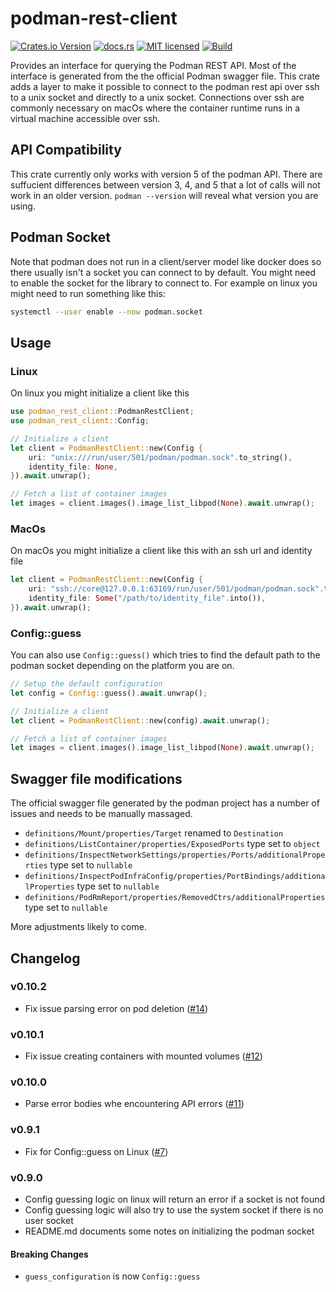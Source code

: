 # podman-rest-client

[![Crates.io Version](https://img.shields.io/crates/v/podman-rest-client)](https://crates.io/crates/podman-rest-client)
[![docs.rs](https://docs.rs/podman-rest-client/badge.svg)](https://docs.rs/podman-rest-client)
[![MIT licensed](https://img.shields.io/badge/license-MIT-blue.svg)](./LICENSE)
[![Build](https://img.shields.io/github/actions/workflow/status/blazzy/podman-rest-client/main.yml?branch=main)](https://github.com/blazzy/podman-rest-client/actions)

<!-- cargo-rdme start -->

Provides an interface for querying the Podman REST API. Most of the interface is generated from
the the official Podman swagger file. This crate adds a layer to make it possible to connect to
the podman rest api over ssh to a unix socket and directly to a unix socket. Connections over
ssh are  commonly necessary on macOs where the container runtime runs in a virtual machine
accessible over ssh.


## API Compatibility

This crate currently only works with version 5 of the podman API. There are suffucient
differences between version 3, 4, and 5 that a lot of calls will not work in an older version.
`podman --version` will reveal what version you are using.

## Podman Socket

Note that podman does not run in a client/server model like docker does so there usually isn't
a socket you can connect to by default. You might need to enable the socket for the library to
connect to. For example on linux you might need to run something like this:

```sh
systemctl --user enable --now podman.socket
```

## Usage

### Linux

On linux you might initialize a client like this

```rust
use podman_rest_client::PodmanRestClient;
use podman_rest_client::Config;

// Initialize a client
let client = PodmanRestClient::new(Config {
    uri: "unix:///run/user/501/podman/podman.sock".to_string(),
    identity_file: None,
}).await.unwrap();

// Fetch a list of container images
let images = client.images().image_list_libpod(None).await.unwrap();
```
### MacOs

On macOs you might initialize a client like this with an ssh url and identity file

```rust
let client = PodmanRestClient::new(Config {
    uri: "ssh://core@127.0.0.1:63169/run/user/501/podman/podman.sock".to_string(),
    identity_file: Some("/path/to/identity_file".into()),
}).await.unwrap();
```

### Config::guess

You can also use `Config::guess()` which tries to find the default path to the podman
socket depending on the platform you are on.

```rust
// Setup the default configuration
let config = Config::guess().await.unwrap();

// Initialize a client
let client = PodmanRestClient::new(config).await.unwrap();

// Fetch a list of container images
let images = client.images().image_list_libpod(None).await.unwrap();
```

<!-- cargo-rdme end -->

## Swagger file modifications

The official swagger file generated by the podman project has a number of
issues and needs to be manually massaged.

* `definitions/Mount/properties/Target` renamed to `Destination`
* `definitions/ListContainer/properties/ExposedPorts` type set to `object`
* `definitions/InspectNetworkSettings/properties/Ports/additionalProperties` type set to `nullable`
* `definitions/InspectPodInfraConfig/properties/PortBindings/additionalProperties` type set to `nullable`
* `definitions/PodRmReport/properties/RemovedCtrs/additionalProperties` type set to `nullable`

More adjustments likely to come.

## Changelog

### v0.10.2

* Fix issue parsing error on pod deletion ([#14](https://github.com/blazzy/podman-rest-client/pull/14))

### v0.10.1

* Fix issue creating containers with mounted volumes ([#12](https://github.com/blazzy/podman-rest-client/pull/12))

### v0.10.0

* Parse error bodies whe encountering API errors ([#11](https://github.com/blazzy/podman-rest-client/pull/11))

### v0.9.1

* Fix for Config::guess on Linux ([#7](https://github.com/blazzy/podman-rest-client/pull/7))

### v0.9.0

* Config guessing logic on linux will return an error if a socket is not found
* Config guessing logic will also try to use the system socket if there is no
user socket
* README.md documents some notes on initializing the podman socket

#### Breaking Changes

* `guess_configuration` is now `Config::guess`
